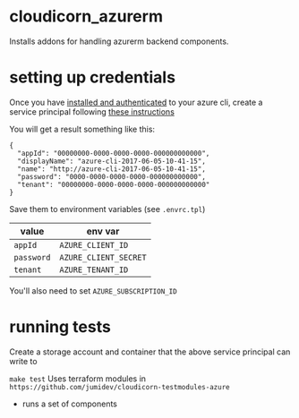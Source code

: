 # cloudicorn_azurerm

Installs addons for handling azurerm backend components.

# setting up credentials

Once you have [installed and authenticated](https://learn.microsoft.com/en-us/cli/azure/install-azure-cli) to your azure cli, create a service principal following [these instructions](https://registry.terraform.io/providers/hashicorp/azurerm/latest/docs/guides/service_principal_client_secret)

You will get a result something like this:

```
{
  "appId": "00000000-0000-0000-0000-000000000000",
  "displayName": "azure-cli-2017-06-05-10-41-15",
  "name": "http://azure-cli-2017-06-05-10-41-15",
  "password": "0000-0000-0000-0000-000000000000",
  "tenant": "00000000-0000-0000-0000-000000000000"
}
```

Save them to environment variables (see `.envrc.tpl`)

|  value  | env var |
| ------- | ----------------|  
| `appId` | `AZURE_CLIENT_ID` |
| `password` | `AZURE_CLIENT_SECRET` |
| `tenant` | `AZURE_TENANT_ID` |

You'll also need to set `AZURE_SUBSCRIPTION_ID`

# running tests

Create a storage account and container that the above service principal can write to 


`make test` Uses terraform modules in `https://github.com/jumidev/cloudicorn-testmodules-azure`

- runs a set of components 